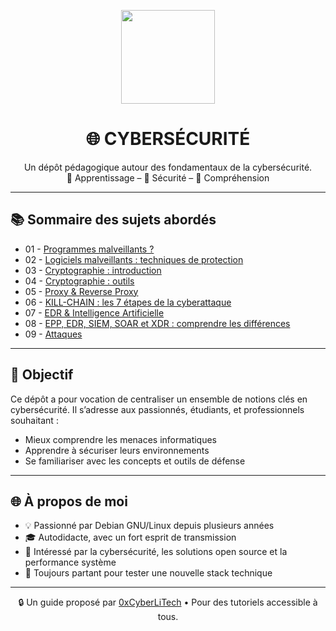 <p align="center">
  <img src="https://avatars.githubusercontent.com/u/167217017?s=400&u=d983b9423c4eb8cdb9bfe8b14f505be5c894d6bc&v=4" width="150" />
</p>

<h1 align="center">🌐 CYBERSÉCURITÉ</h1>

<p align="center">
  Un dépôt pédagogique autour des fondamentaux de la cybersécurité.<br>
  📘 Apprentissage – 🔐 Sécurité – 🧠 Compréhension
</p>

---

## 📚 Sommaire des sujets abordés

- 01 - [Programmes malveillants ?](PROGRAMMES-MALVEILLANTS.md)
- 02 - [Logiciels malveillants : techniques de protection](LOGICIELS-MALVEILLANTS-techniques_de_protection.md)
- 03 - [Cryptographie : introduction](CRYPTOGRAPHIE-introduction.md)
- 04 - [Cryptographie : outils](CRYPTOGRAPHIE-outils.md)
- 05 - [Proxy & Reverse Proxy](POXY-REVERSE-Installation.md)
- 06 - [KILL-CHAIN : les 7 étapes de la cyberattaque](KILL-CHAIN-les-7-étapes-de-la-cyber.md)
- 07 - [EDR & Intelligence Artificielle](https://github.com/0xCyberLiTech/Cybersecurite/blob/main/EDR-et-IA.md)
- 08 - [EPP, EDR, SIEM, SOAR et XDR : comprendre les différences](EPP-EDR-SIEM-SOAR-et-XDR-comprendre-la-différence-entre-ces-acronymes.md)
- 09 - [Attaques](Attaques.md)

---

## 🧠 Objectif

Ce dépôt a pour vocation de centraliser un ensemble de notions clés en cybersécurité. Il s’adresse aux passionnés, étudiants, et professionnels souhaitant :

- Mieux comprendre les menaces informatiques
- Apprendre à sécuriser leurs environnements
- Se familiariser avec les concepts et outils de défense

---

## 🌐 À propos de moi

- 💡 Passionné par Debian GNU/Linux depuis plusieurs années
- 🎓 Autodidacte, avec un fort esprit de transmission
- 🔐 Intéressé par la cybersécurité, les solutions open source et la performance système
- 🧪 Toujours partant pour tester une nouvelle stack technique

---

<p align="center">
  🔒 Un guide proposé par <a href="https://github.com/0xCyberLiTech">0xCyberLiTech</a> • Pour des tutoriels accessible à tous.
</p>
